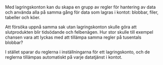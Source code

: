 Med lagringskonton kan du skapa en grupp av regler för hantering av data och använda alla på samma gång för data som lagras i kontot: blobbar, filer, tabeller och köer. 

Att försöka uppnå samma sak utan lagringskonton skulle göra att slutprodukten blir tidsödande och felbenägen. Hur stor skulle till exempel chansen vara att lyckas med att tillämpa samma regler på tusentals blobbar?

I stället sparar du reglerna i inställningarna för ett lagringskonto, och de reglerna tillämpas automatiskt på varje datatjänst i kontot.